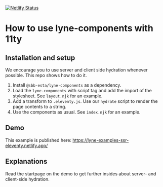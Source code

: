 [![Netlify Status](https://api.netlify.com/api/v1/badges/d06e00b0-5889-4d8e-809b-59a911133e59/deploy-status)](https://lyne-examples-ssr-eleventy.netlify.app/)

# How to use lyne-components with 11ty

## Installation and setup

We encourage you to use server and client side hydration whenever possible. This repo shows how to do it.

1. Install `@sbb-esta/lyne-components` as a dependency.
2. Load the `lyne-components` with script tag and add the import of the stylesheet. See `layout.njk` for an example.
3. Add a transform to `.eleventy.js`. Use our `hydrate` script to render the page contents to a string.
4. Use the components as usual. See `index.njk` for an example.

## Demo

This example is published here: https://lyne-examples-ssr-eleventy.netlify.app/

## Explanations

Read the startpage on the demo to get further insides about server- and client-side hydration.
